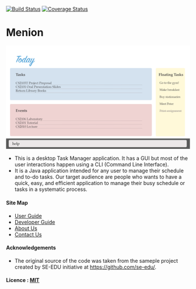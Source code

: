 [![Build Status](https://travis-ci.org/se-edu/addressbook-level4.svg?branch=master)](https://travis-ci.org/se-edu/addressbook-level4)
[![Coverage Status](https://coveralls.io/repos/github/CS2103AUG2016-W14-C2/main/badge.svg?branch=V0.4_Edit_Command_Test)](https://coveralls.io/github/CS2103AUG2016-W14-C2/main?branch=V0.4_Edit_Command_Test)

# Menion


<img src="docs/images/MainPageLayout.jpg" width="600"><br>

* This is a desktop Task Manager application. It has a GUI but most of the user interactions happen using a CLI (Command Line Interface).
* It is a Java application intended for any user to manage their schedule and to-do tasks. Our target audience are people who wants to have a quick, easy, and efficient application to manage their busy schedule or tasks in a systematic process.

  
#### Site Map
* [User Guide](docs/UserGuide.md) 
* [Developer Guide](docs/DeveloperGuide.md) 
* [About Us](docs/AboutUs.md)
* [Contact Us](docs/ContactUs.md)


#### Acknowledgements

* The original source of the code was taken from the sameple project created by SE-EDU initiative at https://github.com/se-edu/.


#### Licence : [MIT](LICENSE)
